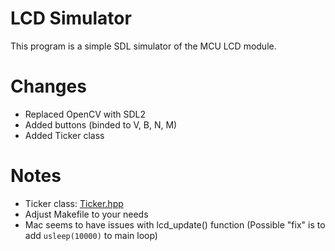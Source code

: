 # LCD Simulator
This program is a simple SDL simulator of the MCU LCD module.

# Changes
- Replaced OpenCV with SDL2
- Added buttons (binded to V, B, N, M)
- Added Ticker class

# Notes 
- Ticker class: [Ticker.hpp](https://github.com/adaxiik/ticker)
- Adjust Makefile to your needs 
- Mac seems to have issues with lcd_update() function (Possible "fix" is to add `usleep(10000)` to main loop)